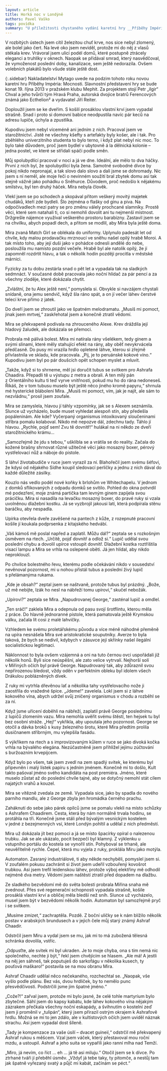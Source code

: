 ```yaml
---
layout: article
title: Horká noc v Londýně
authors: Pavel Vaško
tags: povídka
summary: "U příležitosti chystaného vydání karetní hry __Příběhy Impéria: Mocnosti__ přinášíme váženým čtenářům nové dob­rodružství od vydavatelů Ďábelského Fantomase. Ať si královská bibliofilská společnost dští síru a oheň, v tomto morzakoru najdete spiknutí, rvačky, upíry, a to vše na pozadí volebního boje, z nějž vzejde nový Ministerský předseda. Vychutnejte si při cestách Královskými železnicemi i jiná naše díla, například Zeleného netvora…"
---
```


V rozbitých ústech jsem cítil železitou chuť krve, nos sice nebyl zlomený, ale bolel jako čert. Na levé oko jsem neviděl, protože mi do něj z vlasů stékala krev. Vrávoral jsem ulicí podél domů, které postupně ztrácely eleganci a truhlíky v oknech. Naopak se přidával smrad, který nasvědčoval, že vymoženost poslední doby, kanalizace, sem ještě nedorazila. Ovšem volebních plakátů bylo všude stále ještě dost.

{:.sidebar}
Nakladatelství Mytago uvede na podzim tohoto roku novou karetní hru Příběhy Impéria: Mocnosti. Slavnostní představení hry se bude konat 19. října 2013 v pražském klubu Mephit. Za projektem stojí Petr „ilgir“ Chval a jeho tvůrčí tým Hravá Praha, autorská dvojice bratrů Ferencových známá jako Ec&shy;the&shy;li&shy;on² a vydavatel Jiří Reiter.

Doploužil jsem se ke dveřím. S košilí prosáklou vlastní krví jsem vypadal strašně. Snad i proto si domovní babice neodpustila navíc pár keců na adresu lupiče, úchyla a zpustlíka.

Kupodivu jsem nebyl víceméně ani jedním z nich. Pracoval jsem ve starožitnictví. Jistě ne všechny kšefty s artefakty byly košer, ale i tak. Pro zběhlého univerzitního studenta to bylo terno, i když plat nebyl nic moc. To bylo také důvodem, proč jsem bydlel v ubytovně á la dělnická kolonie – jedna postel, ve které se střídali spáči podle směn.

Můj spolubydlící pracoval v noci a já ve dne. Ideální, ale mělo to dva háčky. První z nich byl, že spolubydlící byla žena. Samotné svobodné dívce by pokoj nikdo nepronajal, a tak slovo dalo slovo a dali jsme se dohromady. Nic jsem s ní neměl, ale moje řeči o nevinném soužití bral zbytek domu asi tak stejně vážně jako pohádku o Sněhurce. Důvodem, proč nedošlo k nějakému smilstvu, byl ten druhý háček. Mira nebyla člověk.

Vlekl jsem se po schodech a skopával přitom veškerý movitý majetek chudáků, kteří zde bydleli. Šlo zejména o flašky od ginu a piva. Na odpočívadlech mezi patry se pro změnu válely prochcané slamníky. Prostě věci, které sem natahali ti, co si nemohli dovolit ani tu nejmenší místnost. Držgrešle nájemce využíval veškerého prostoru barabizny. Zastavil jsem se na chvilku, abych popadl dech, a přitom se modlil, aby Mira byla ještě doma.

Mira zvaná Match Girl se oblékala do uniformy. Uplynulo padesát let od chvíle, kdy malou prodavačku mrznoucí ve sněhu našel opilý hrabě Moroi. A tak místo toho, aby její duši jako v pohádce odnesli andělé do nebe, posloužila mu namísto pozdní večeře. Hrabě byl ale natolik opilý, že jí zapomněl rozdrtit hlavu, a tak o několik hodin později procitla v městské márnici.

Fyzicky za tu dobu zestárla snad o pět let a vypadala tak na sladkých sedmnáct. V současné době pracovala jako noční hlídač za pár pencí a za všechny zloděje, které dokázala chytit.

„Zvláštní, že tu Alex ještě není,“ pomyslela si. Obvykle si navzájem chystali snídaně, ona jemu sendvič, když šla ráno spát, a on jí večer láhev čerstvé telecí krve přímo z jatek.

Do dveří jsem se zhroutil jako ve špatném melodramatu. „Musíš mi pomoct, jinak jsem mrtvej,“ zaskřehotal jsem a konečně ztratil vědomí.

Mira se překvapeně podívala na zhrouceného Alexe. Krev dráždila její hladový žaludek, ale dokázala se přemoci.

Probrala mě pálivá bolest. Mira mi natírala rány všelékem, tedy ginem a svými slinami, které měly stahující efekt na rány, aby oběť nevykrvácela předčasně. Do pusy mi vrazila hrdlo opletené láhve, kterou si zřejmě přivlastnila ve skladu, kde pracovala. „Pij, je to peruánské kokové víno.“ Kupodivu jsem byl po pár doušcích opět schopen myslet a mluvit.

„Takže, když si to shrneme, měl jsi doručit tubus se svitkem pro Ashrafa Chaadira. Přepadli tě u výstupu z metra a obrali. A ten milý pán z Orientálního kultu ti teď vyrve vnitřnosti, pokud mu ho do rána nedoneseš. Říkáš, že v tom tubusu muselo být ještě něco jiného kromě papyru,“ shrnula mé hysterické blábolení Mira. „Musíš mi pomoct, vím, jak je najít, ale sám to nezvládnu,“ prosil jsem zoufale.

Mira se zamyslela, hlavou jí táhly vzpomínky, jak se s Alexem seznámila. Slunce už vycházelo, bude muset vyhledat alespoň stín, aby předešla popáleninám. Ale kde? Vyčerpaný organismus intoxikovaný sloučeninami stříbra pomalu kolaboval. Nikdo mě nepozve dál, zdechnu tady. Táhlo jí hlavou. „Rychle, pojď sem! Zvu tě dovnitř!“ hulákal na ni někdo ze dveří starožitnického krámu…

„Samozřejmě že jdu s tebou,“ ušklíbla se a vrátila se do reality. Začala do kožené brašny shrnovat různé užitečné věci jako mosazný boxer, pérový vystřelovací nůž a náboje do pistole.

S láhví životabudiče v ruce jsem vyrazil za ní. Blahořečil jsem svému šéfovi, že kdysi od nějakého Sídhe koupil sledovací perličky a jednu z nich dával do každé důležité zásilky.

Kouzlo nás vedlo podél nové koňky k brlohům ve Whitechapelu. V jednom z domků sflikovaných z odpadu domků se svítilo. Pohled do okna potvrdil mé podezření, moje známá partička tam levným ginem zapíjela svou prácičku. Mira si nasadila na levačku mosazný boxer, do pravé ruky si vzala uvolněnou dlažební kostku. Já se vyzbrojil jakousi latí, která podpírala stěnu baráčku, aby nespadla.

Upírka otevřela dveře zavěšené na pantech z kůže, z rozepnuté pracovní košile jí koukala podprsenka z kitajského hedvábí.

„Váš kámoš mě poslal napřed a zaplatil. Můžu dál?“ zeptala se s rozkošným úsměvem na rtech. „Určitě, pojď dovnitř a odlož si.“ Lupič udělal svou poslední chybu a dovolil upírce vstoupit dovnitř. Dlažební kostka roztříštila visací lampu a Mira se vrhla na oslepené oběti. Já jen hlídal, aby nikdo neproklouzl.

Po chvilce bolestného řevu, kterému podle očekávání nikdo v sousedství nevěnoval pozornost, mi u nohou přistál tubus a poslední živý lupič s přelámanýma rukama.

„Kde je obsah?“ zeptal jsem se naštvaně, protože tubus byl prázdný. „Bože, už mě nebijte, Izák ho nesl na nábřeží tomu upírovi,“ skučel nebožák.

„Upírovi?“ zeptala se Mira. „Napudrovanej George,“ zasténal lupič a omdlel.

„Ten sráč!“ zaklela Mira a odepnula od pasu svojí šrotflintu, kterou měla z práce. Do hlavně jednoranné pistole, která pamatovala ještě Krymskou válku, začala lít cosi z malé lahvičky.

Vzhledem ke svému proletářskému původu a více méně náhodné přeměně na upíra nesnášela Mira své aristokratické souputníky. Averze to byla taková, že bych se nedivil, kdybych v zásuvce její skřínky našel ilegální socialistickou legitimaci.

Náklonnost to byla ovšem vzájemná a oni na tuto černou ovci uspořádali již několik honů. Byli sice neúspěšní, ale zato velice vytrvalí. Nejhorší solí v Miřiných očích byl právě George. Napudrovaný tak, aby zdůraznil svou nepřirozenou bledost, vždy oděn v perfektním obleku byl idolem všech Drákulou poblázněných dívek.

Z ruky mi vytrhla dřevěnou lať a několika tahy vystřelovacího nože ji zaostřila do vražedné špice. „Jdeme!“ zavelela. Lokl jsem si z láhve kokového vína, abych udržel svůj zničený organismus v chodu a rozběhl se za ní.

Když jsme uřícení doběhli na nábřeží, zaplatil právě George poslednímu z lupičů zlomením vazu. Mira nemohla uvěřit svému štěstí, ten hejsek tu byl bez osobní stráže. „Hej!“ vykřikla, aby upoutala jeho pozornost. George se otočil a dávka broků s kusy železného šrotu, které Mira předtím prolila dusičnanem stříbrným, mu vylepšila fasádu.

S výkřikem na rtech a s improvizovaným kůlem v ruce se jako divoká kočka vrhla na bývalého elegána. Nezúčastněně jsem přihlížel jejímu zúčtování s buržoazním krvepijcem.

Když bylo po všem, tak jsem zvedl na zem spadlý svitek, ke kterému byl připevněn i malý lístek papíru s jedním jménem. Konečně mi to došlo, Kult takto pašoval jméno svého kandidáta na post premiéra. Jméno, které muselo zůstat až do poslední chvíle tajné, aby se dotyčný nemohl stát cílem najatých vrahů a kouzel.

Mira se vítězně zvedala ze země. Vypadala sice, jako by spadla do nového parního mandlu, ale z George zbyla jen hromádka černého prachu.

Zaháknutí do sebe jako párek opilců jsme se pomalu vlekli na místo schůzky s Ashrafem Chaadirem. Cesta, která by nám normálně trvala hodinu, se protáhla na tři. Konečně jsme stáli před bývalým vesnickým kostelem v jedné z bezejmenných vsí, které Londýn pohltil a udělal z nich předměstí.

Mira už dokázala jít bez pomoci a já se místo špacírky opíral o nalezenou trubku. Jak se ale ukázalo, pocit bezpečí byl klamný. Z výklenku u vstupního portálu do kostela se vynořil stín. Pohyboval se trhaně, ale neuvěřitelně rychle. Čepel, která mu vyjela z ruky, proklála Miru jako motýla.

Automaton. Zasraný industriálové, ti aby někde nechyběli, pomyslel jsem si. V zoufalém pokusu zachránit si život jsem udeřil vzbouřený kovošrot trubkou. Asi jsem trefil leidenskou láhev, protože výboj elektřiny mě odhodil nejméně dva metry. Vědomí jsem naštěstí ztratil před dopadem na dlažbu.

Ze sladkého bezvědomí mě do světa bolesti probrala Miřina snaha mě zvednout. Přes své regenerační schopnosti vypadala strašně, košile prosáklá vlastní krví a obličej měla bledší než sníh. Slunce už vycházelo, musel jsem být v bezvědomí několik hodin. Automaton byl samozřejmě pryč i se svitkem.

„Musíme zmizet,“ zachraptěla. Pozdě. Z boční uličky se k nám blížilo několik postav v arabských brundusech a v jejich čele můj starý známý Ashraf Chaadir.

Odstrčil jsem Miru a vydal jsem se mu, jak mi to má zubožená tělesná schránka dovolila, vstříc.

„Odpusťte, ale svitek mi byl ukraden. Je to moje chyba, ona s tím nemá nic společného, nechte ji být,“ řekl jsem chvějícím se hlasem. „Ale má! A jestli na něj jen sáhneš, tak poputuješ do sarkofágu v několika kusech, ty pouťová maškaro!“ postavila se na mou obranu Mira.

Ashraf Chaadir udělal něco nečekaného, rozchechtal se. „Naopak, vše vyšlo podle plánu. Bez vás, dvou hrdliček, by to nemělo punc přesvědčivosti. Podstrčili jsme jim špatné jméno.“

„Cože?!“ zařval jsem, protože mi bylo jasné, že celé tohle martyrium bylo zbytečné. Sáhl jsem do kapsy kabátu, kde láhev kokového vína nějakým zázrakem přečkala všechny noční eskapády, a švihnutím o kostelní zeď jsem ji proměnil v „tulipán“, který jsem přirazil ostrým okrajem k Ashrafově hrdlu. Možná se mi to jen zdálo, ale v kultistových očích jsem uviděl náznak strachu. Asi jsem vypadal dost šíleně.

„Tady je kompenzace za vaše úsilí – dvacet guineií,“ odstrčil mě překvapený Ashraf rukou s měšcem. Vzal jsem váček, který přestavoval mou roční mzdu, a ustoupil. Ashraf a jeho suita se vypařili jako ranní mlha nad Temží.

„Miro, já nevím, co říct ... eh ... já tě asi miluju.“ Otočil jsem se k dívce. Po ztrhané tváři jí přeběhl úsměv. „Vždyť já tebe taky, ty pitomče, a nestůj tam jak špatně vyřezaný svatý a půjč mi kabát, začínám se péct.“
